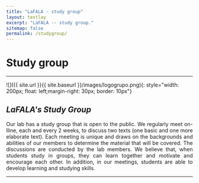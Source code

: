 ```yaml
---
title: "LaFALA - study group"
layout: textlay
excerpt: "LaFALA -- study group."
sitemap: false
permalink: /studygroup/
---
```



# Study group

---
![]({{ site.url }}{{ site.baseurl }}/images/logogrupo.png){: style="width: 200px; float: left;margin-right: 30px; border: 10px"}

## *LaFALA's Study Group*
<div style="text-align: justify">
Our lab has a study group that is open to the public. We regularly meet on-lline, each and every 2 weeks, to discuss two texts (one basic and one more elaborate text). Each meeting is unique and draws on the backgrounds and abilities of our members to determine the material that will be covered.  The discussions are conducted by the lab members. We believe that, when students study in groups, they can learn together and motivate and encourage each other. In addition, in our meetings, students are able to develop learning and studying skills. 

</div>


---


